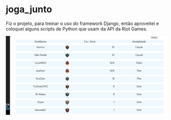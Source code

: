 # joga_junto
Fiz o projeto, para treinar o uso do framework Django, então aproveitei e coloquei alguns scripts de Python
que usam da API da Riot Games.


<img src="/list-jog.png">

